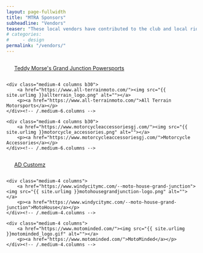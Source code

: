 ```yaml
---
layout: page-fullwidth
title: "MTRA Sponsors"
subheadline: "Vendors"
teaser: "These local vendors have contributed to the club and local riding community, please thank them by giving them your business. Check with each vendor for <b>special discounts</b> for MTRA members!" 
# categories:
#     - design
permalink: "/vendors/"
---
```

<!--more-->

<div class="row t60">
    <div class="medium-4 columns b30">
        <a href="https://www.gjktm.com/"><img src="{{ site.urlimg }}teddymorse_gj.png" alt=""></a>
        <p><a href="https://www.gjktm.com/">Teddy Morse's Grand Junction Powersports</a></p>
    </div><!-- /.medium-6.columns -->

    <div class="medium-4 columns b30">
        <a href="https://www.all-terrainmoto.com/"><img src="{{ site.urlimg }}allterrain_logo.png" alt=""></a>
        <p><a href="https://www.all-terrainmoto.com/">All Terrain Motorsports</a></p>
    </div><!-- /.medium-6.columns -->

    <div class="medium-4 columns b30">
        <a href="https://www.motorcycleaccessoriesgj.com/"><img src="{{ site.urlimg }}motorcycle_accessories.png" alt=""></a>
        <p><a href="https://www.motorcycleaccessoriesgj.com/">Motorcycle Accessories</a></p>
    </div><!-- /.medium-6.columns -->
</div><!-- /.row -->

<div class="row t30">
    <div class="medium-4 columns">
        <a href="https://adcustomzgj.com/"><img src="{{ site.urlimg }}ad_customz_logo_blue.jpg" alt=""></a>
        <p><a href="https://adcustomzgj.com/">AD Customz</a></p>
    </div><!-- /.medium-4.columns -->

    <div class="medium-4 columns">
        <a href="https://www.windycitymc.com/--moto-house-grand-junction"><img src="{{ site.urlimg }}motohousegrandjunction-logo.png" alt=""></a>
        <p><a href="https://www.windycitymc.com/--moto-house-grand-junction">MotoHouse</a></p>
    </div><!-- /.medium-4.columns -->

    <div class="medium-4 columns">
        <a href="https://www.motominded.com/"><img src="{{ site.urlimg }}motominded_logo.gif" alt=""></a>
        <p><a href="https://www.motominded.com/">MotoMinded</a></p>
    </div><!-- /.medium-4.columns -->
</div><!-- /.row -->

